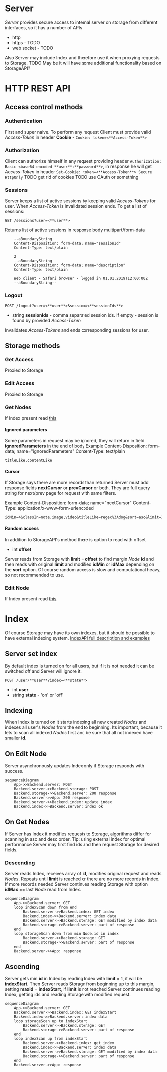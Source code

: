 # Server
*Server* provides secure access to internal server on storage from different interfaces, so it has a number of APIs
* http
* https - TODO
* web socket - TODO

Also Server may include Index and therefore use it when proxying requests to Storage.
TODO May be it will have some additional functionality based on StorageAPI?

# HTTP REST API
## Access control methods
### Authentication
First and super naive.
To perform any request Client must provide valid *Access-Token* in header **Cookie** - `Cookie: token=<**Access-Token**>`

### Authorization
Client can authorize himself in any request providing header `Authorization: Basic <base64 encoded **user**:**password**>`, in response he will get *Access-Token* in header `Set-Cookie: token=<**Access-Token**> Secure HttpOnly`
TODO get rid of cookies
TODO use OAuth or something

### Sessions
Server keeps a list of active sessions by keeping valid *Access-Tokens* for user.
When *Access-Token* is invalidated session ends.
To get a list of sessions:

    GET /sessions?user=<**user**>

Returns list of active sessions in response body multipart/form-data

        --aBoundaryString
        Content-Disposition: form-data; name="sessionId"
        Content-Type: text/plain

        2
        --aBoundaryString
        Content-Disposition: form-data; name="description"
        Content-Type: text/plain

        Web client - Safari browser - logged in 01.01.2019T12:00:00Z
        --aBoundaryString--

### Logout
    POST /logout?user=<**user**>&session=<**sessionIds**>

* string **sessionIds** - comma separated session ids. If empty - session is found by provided *Access-Token*

Invalidates *Access-Tokens* and ends corresponding sessions for user.

## Storage methods
### Get Access
Proxied to Storage

### Edit Access
Proxied to Storage

### Get Nodes
If Index present read [this](#on-get-nodes)
#### Ignored parameters
Some parameters in request may be ignored, they will return in field **ignoredParameters** in the end of body
Example
    Content-Disposition: form-data; name="ignoredParameters"
    Content-Type: text/plain

    titleLike,contentLike

#### Cursor
If Storage says there are more records than returned Server must add response fields **nextCursor** or **prevCursor** or both.
They are full query string for next/prev page for request with same filters.

Example
    Content-Disposition: form-data; name="nextCursor"
    Content-Type: application/x-www-form-urlencoded

    idMin=4&classIn=note,image,video&titleLike=regex%3Adog&sort=asc&limit=10

#### Random access
In addition to StorageAPI's method there is option to read with offset
* int **offset**

Server reads from Storage with **limit** = **offset** to find margin *Node* **id** and then reads with original **limit** and modified **idMin** or **idMax** depending on the **sort** option.
Of course random access is slow and computational heavy, so not recommended to use.

### Edit Node
If Index present read [this](#on-edit-node)

# Index
Of course Storage may have its own indexes, but it should be possible to have external indexing system.
[IndexAPI full description and examples](INDEX.md)

## Server set index
By default index is turned on for all users, but if it is not needed it can be switched off and Server will ignore it.

    POST /user/**user**?index=<**state**>

* int **user**
* string **state** - 'on' or 'off'

## Indexing
When Index is turned on it starts indexing all new created *Nodes* and indexes all user's *Nodes* from the end to beginning. Its important, because it lets to scan all indexed *Nodes* first and be sure that all not indexed have smaller **id**.

## On Edit Node
Server asynchronously updates Index only if Storage responds with success.
```mermaid
sequenceDiagram
    App->>Backend.server: POST
    Backend.server->>Backend.storage: POST
    Backend.storage->>Backend.server: 200 response
    Backend.server->>App: 200 response
    Backend.server->>Backend.index: update index
    Backend.index->>Backend.server: index ok
```

## On Get Nodes
If Server has Index it modifies requests to Storage, algorithms differ for scanning in asc and desc order.
Tip: using external index for optimal performance Server may first find ids and then request Storage for desired fields.

### Descending
Server reads Index, receives array of **id**, modifies original request and reads *Nodes*. Repeats until **limit** is reached or there are no more records in Index. If more records needed Server continues reading Storage with option **idMax** == last *Node* read from Index.
```mermaid
sequenceDiagram
    App->>Backend.server: GET
    loop indexScan down from end
        Backend.server->>Backend.index: GET index
        Backend.index->>Backend.server: index data
        Backend.server->>Backend.storage: GET modified by index data
        Backend.storage->>Backend.server: part of response
    end
    loop storageScan down from min Node.id in index
        Backend.server->>Backend.storage: GET
        Backend.storage->>Backend.server: part of response
    end
    Backend.server->>App: response
```

## Ascending
Server gets min **id** in Index by reading Index with **limit** = 1, it will be **indexStart**. Then Server reads Storage from beginning up to this margin, setting **maxId** = **indexStart**, if **limit** is not reached Server continues reading Index, getting ids and reading Storage with modified request.

```mermaid
sequenceDiagram
    App->>Backend.server: GET
    Backend.server->>Backend.index: GET indexStart
    Backend.index->>Backend.server: index data
    loop storageScan up to indexStart
        Backend.server->>Backend.storage: GET
        Backend.storage->>Backend.server: part of response
    end
    loop indexScan up from indexStart
        Backend.server->>Backend.index: get index
        Backend.index->>Backend.server: index data
        Backend.server->>Backend.storage: GET modified by index data
        Backend.storage->>Backend.server: part of response
    end
    Backend.server->>App: response
```
